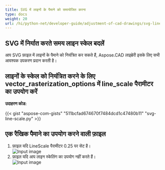 ```yaml
---
title: SVG में लाइनों के पैमाने को समायोजित करना
type: docs
weight: 20
url: /hi/python-net/developer-guide/adjustment-of-cad-drawings/svg-line-scale/
---
```



## **SVG में निर्यात करते समय लाइन स्केल बदलें**

आप SVG फ़ाइल में लाइनों के पैमाने को नियंत्रित कर सकते हैं, Aspose.CAD लाइब्रेरी इसके लिए सभी आवश्यक उपकरण प्रदान करती है।

## **लाइनों के स्केल को नियंत्रित करने के लिए vector_rasterization_options में line_scale पैरामीटर का उपयोग करें**

**उदाहरण कोड:**

{{< gist "aspose-com-gists" "511bcfad674670f7484dcd1c47480b11" "svg-line-scale.py" >}}


## एक रैखिक पैमाने का उपयोग करने वाली फ़ाइल
1. फ़ाइल यदि LineScale पैरामीटर 0.25 पर सेट है।<br>
![Input image](/cad/_assets/guide/svg/line_scale_0.25.png)<br>
1. फ़ाइल यदि आप लाइन स्केलिंग का उपयोग नहीं करते हैं।<br>
![Input image](/cad/_assets/guide/svg/basic_options.png)<br>
